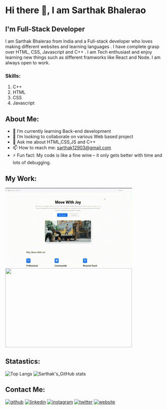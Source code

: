 # Hi there 👋, I am Sarthak Bhalerao
## I'm Full-Stack Developer
I am Sarthak Bhalerao from India and a Full-stack developer who loves making different websites and learning languages . I have complete grasp over HTML, CSS, Javascript and C++ . I am Tech enthusiast and enjoy learning new things such as different framworks like React and Node. I am always open to work.

### Skills:  
 1. C++
 2. HTML 
 3. CSS
 4. Javascript
## About Me:
- 🌱 I’m currently learning Back-end development 
- 👯 I’m looking to collaborate on various Web based project 
- 💬 Ask me about HTML,CSS,JS and C++ 
- 📫 How to reach me: sarthak12903@gmail.com 
- ⚡ Fun fact: My code is like a fine wine – it only gets better with time and lots of debugging.

## My Work:
<a href="https://sarthak12903.github.io/Move-In-Website/" alt ="Move in " ><img src="Untitled video - Made with Clipchamp (1).gif" width="400px" height="250px"></a>
<a href="https://sarthak12903.github.io/TinDog-Website/" alt="Tin-dog "><img src="Untitled video - Made with Clipchamp.gif" width="400px" height="250px"></a>



## Statastics:

![Top Langs](https://github-readme-stats.vercel.app/api/top-langs/?username=Sarthak12903&layout=donut&theme=dark)
![Sarthak's_GitHub stats](https://github-readme-stats.vercel.app/api?username=Sarthak12903&theme=dark&show_icons=true&theme=radical)



## Contact Me:
[<img src='https://cdn.jsdelivr.net/npm/simple-icons@3.0.1/icons/github.svg' alt='github' height='40'>](https://github.com/Sarthak12903)  [<img src='https://cdn.jsdelivr.net/npm/simple-icons@3.0.1/icons/linkedin.svg' alt='linkedin' height='40'>](https://www.linkedin.com/in/sarthak-bhalerao123//)  [<img src='https://cdn.jsdelivr.net/npm/simple-icons@3.0.1/icons/instagram.svg' alt='instagram' height='40'>](https://www.instagram.com/sarthak_b03//)  [<img src='https://cdn.jsdelivr.net/npm/simple-icons@3.0.1/icons/twitter.svg' alt='twitter' height='40'>](https://twitter.com/SarthakB1209)  [<img src='https://cdn.jsdelivr.net/npm/simple-icons@3.0.1/icons/icloud.svg' alt='website' height='40'>](https://sarthak12903.github.io/My-Portfolio-HTML-CSS-/)  


 



